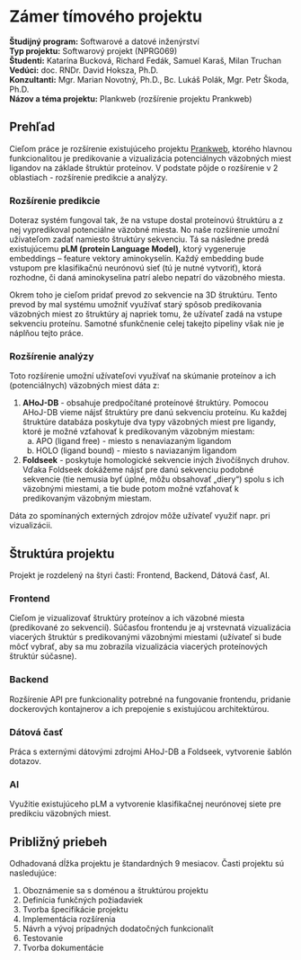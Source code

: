 # Zámer tímového projektu 
 
**Študijný program:** Softwarové a datové inženýrství  
**Typ projektu:** Softwarový projekt (NPRG069)  
**Študenti:** Katarína Bucková, Richard Fedák, Samuel Karaš, Milan Truchan   
**Vedúci:** doc. RNDr. David Hoksza, Ph.D.  
**Konzultanti:** Mgr. Marian Novotný, Ph.D., Bc. Lukáš Polák, Mgr. Petr Škoda, Ph.D.  
**Názov a téma projektu:** Plankweb (rozšírenie projektu Prankweb)

## Prehľad

Cieľom práce je rozšírenie existujúceho projektu [Prankweb](https://prankweb.cz/), ktorého hlavnou funkcionalitou je predikovanie a vizualizácia potenciálnych väzobných miest ligandov na základe štruktúr proteínov. V podstate pôjde o rozšírenie v 2 oblastiach - rozšírenie predikcie a analýzy.

### Rozšírenie predikcie

Doteraz systém fungoval tak, že na vstupe dostal proteínovú štruktúru a z nej vypredikoval potenciálne väzobné miesta. No naše rozšírenie umožní užívateľom zadať namiesto štruktúry sekvenciu. Tá sa následne predá existujúcemu **pLM (protein Language Model)**, ktorý vygeneruje embeddings – feature vektory aminokyselín. Každý embedding bude vstupom pre klasifikačnú neurónovú sieť (tú je nutné vytvoriť), ktorá rozhodne, či daná aminokyselina patrí alebo nepatrí do väzobného miesta. 

Okrem toho je cieľom pridať prevod zo sekvencie na 3D štruktúru. Tento prevod by mal systému umožniť využívať starý spôsob predikovania väzobných miest zo štruktúry aj napriek tomu, že užívateľ zadá na vstupe sekvenciu proteínu. Samotné sfunkčnenie celej takejto pipeliny však nie je náplňou tejto práce.

### Rozšírenie analýzy

Toto rozšírenie umožní užívateľovi využívať na skúmanie proteínov a ich (potenciálnych) väzobných miest dáta z:
<ol>
    <li>
        <b>AHoJ-DB</b> - obsahuje predpočítané proteínové štruktúry. Pomocou AHoJ-DB vieme nájsť štruktúry pre danú sekvenciu proteínu. Ku každej štruktúre databáza poskytuje dva typy väzobných miest pre ligandy, ktoré je možné vzťahovať k predikovaným väzobným miestam:
        <ul style="list-style-type: lower-alpha;">
            <li>APO (ligand free) - miesto s nenaviazaným ligandom</li>
            <li>HOLO (ligand bound) - miesto s naviazaným ligandom</li>
        </ul>
    </li>
    <li>
        <b>Foldseek</b> - poskytuje homologické sekvencie iných živočíšnych druhov. Vďaka Foldseek dokážeme nájsť pre danú sekvenciu podobné sekvencie (tie nemusia byť úplné, môžu obsahovať „diery“) spolu s ich väzobnými miestami, a tie bude potom možné vzťahovať k predikovaným väzobným miestam.
    </li>
</ol>

Dáta zo spomínaných externých zdrojov môže užívateľ využiť napr. pri vizualizácii.

## Štruktúra projektu

Projekt je rozdelený na štyri časti: Frontend, Backend, Dátová časť, AI.

### Frontend

Cieľom je vizualizovať štruktúry proteínov a ich väzobné miesta (predikované zo sekvencií). Súčasťou frontendu je aj vrstevnatá vizualizácia viacerých štruktúr s predikovanými väzobnými miestami (užívateľ si bude môcť vybrať, aby sa mu zobrazila vizualizácia viacerých proteínových štruktúr súčasne).

### Backend

Rozšírenie API pre funkcionality potrebné na fungovanie frontendu, pridanie dockerových kontajnerov a ich prepojenie s existujúcou architektúrou.

### Dátová časť

Práca s externými dátovými zdrojmi AHoJ-DB a Foldseek, vytvorenie šablón dotazov.

### AI

Využitie existujúceho pLM a vytvorenie klasifikačnej neurónovej siete pre predikciu väzobných miest.

## Približný priebeh

Odhadovaná dĺžka projektu je štandardných 9 mesiacov. Časti projektu sú nasledujúce:
1.	Oboznámenie sa s doménou a štruktúrou projektu
2.	Definícia funkčných požiadaviek
3.	Tvorba špecifikácie projektu
4.	Implementácia rozšírenia
5.	Návrh a vývoj prípadných dodatočných funkcionalít
6.	Testovanie
7.	Tvorba dokumentácie
